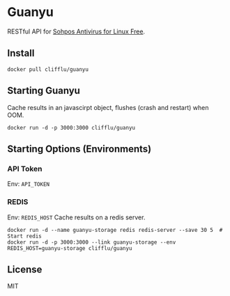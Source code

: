 # Guanyu

RESTful API for [Sohpos Antivirus for Linux Free](https://www.sophos.com/en-us/products/free-tools/sophos-antivirus-for-linux.aspx).

## Install

```
docker pull clifflu/guanyu
```

## Starting Guanyu

Cache results in an javascirpt object, flushes (crash and restart) when OOM.

```
docker run -d -p 3000:3000 clifflu/guanyu
```


## Starting Options (Environments)

### API Token

Env: `API_TOKEN`

### REDIS

Env: `REDIS_HOST`
Cache results on a redis server.

```
docker run -d --name guanyu-storage redis redis-server --save 30 5  # Start redis
docker run -d -p 3000:3000 --link guanyu-storage --env REDIS_HOST=guanyu-storage clifflu/guanyu
```


## License

MIT

